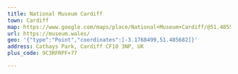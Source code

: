 ```yaml
---
title: National Museum Cardiff
town: Cardiff
map: https://www.google.com/maps/place/National+Museum+Cardiff/@51.4855766,-3.1771279,15z/data=!4m2!3m1!1s0x0:0x10230bd5abaab98e?sa=X&ved=2ahUKEwjOpejVxJfnAhWPZMAKHV2SC24Q_BIwIXoECCEQCA
url: https://museum.wales/
geo: '{"type":"Point","coordinates":[-3.1768499,51.485682]}'
address: Cathays Park, Cardiff CF10 3NP, UK
plus_code: 9C3RFRPF+77

---
```


